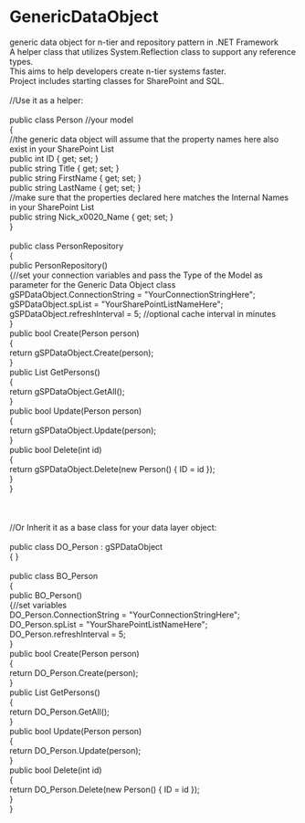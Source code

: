 # GenericDataObject
generic data object for n-tier and repository pattern in .NET Framework<br/>
A helper class that utilizes System.Reflection class to support any reference types.<br/>
This aims to help developers create n-tier systems faster.<br/>
Project includes starting classes for SharePoint and SQL.<br/>
<br/>
//Use it as a helper:<br/>
<br/>
public class Person //your model<br/>
{<br/>
  //the generic data object will assume that the property names here also exist in your SharePoint List<br/>
  public int ID { get; set; }<br/>
  public string Title { get; set; }<br/>
  public string FirstName { get; set; }<br/>
  public string LastName { get; set; }<br/>
  //make sure that the properties declared here matches the Internal Names in your SharePoint List<br/>
  public string Nick_x0020_Name { get; set; }<br/>
}<br/>
<br/>
public class PersonRepository<br/>
{<br/>
  public PersonRepository()<br/>
  {//set your connection variables and pass the Type of the Model as parameter for the Generic Data Object class<br/>
    gSPDataObject<Person>.ConnectionString = "YourConnectionStringHere";<br/>
    gSPDataObject<Person>.spList = "YourSharePointListNameHere";<br/>
    gSPDataObject<Person>.refreshInterval = 5; //optional cache interval in minutes<br/>
  }<br/>
  public bool Create(Person person)<br/>
  {<br/>
    return gSPDataObject<Person>.Create(person);<br/>
  }<br/>
  public List<Person> GetPersons()<br/>
  {<br/>
    return gSPDataObject<person>.GetAll();<br/>
  }<br/>
  public bool Update(Person person)<br/>
  {<br/>
    return gSPDataObject<Person>.Update(person);<br/>
  }<br/>
  public bool Delete(int id)<br/>
  {<br/>
    return gSPDataObject<Person>.Delete(new Person() { ID = id });<br/>
  }<br/>
}<br/>
<br/>
<br/>
<br/>
//Or Inherit it as a base class for your data layer object:<br/>
<br/>
public class DO_Person : gSPDataObject<Person><br/>
{ }<br/>
<br/>
public class BO_Person<br/>
{<br/>
  public BO_Person()<br/>
  {//set variables<br/>
    DO_Person.ConnectionString = "YourConnectionStringHere";<br/>
    DO_Person.spList = "YourSharePointListNameHere";<br/>
    DO_Person.refreshInterval = 5;<br/>
  }<br/>
  public bool Create(Person person)<br/>
  {<br/>
    return DO_Person.Create(person);<br/>
  }<br/>
  public List<Person> GetPersons()<br/>
  {<br/>
    return DO_Person.GetAll();<br/>
  }<br/>
  public bool Update(Person person)<br/>
  {<br/>
    return DO_Person.Update(person);<br/>
  }<br/>
  public bool Delete(int id)<br/>
  {<br/>
    return DO_Person.Delete(new Person() { ID = id });<br/>
  }<br/>
}

